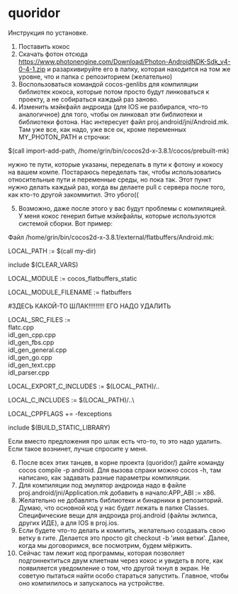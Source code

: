 # quoridor
Инструкция по установке.
1) Поставить кокос
2) Скачать фотон отсюда https://www.photonengine.com/Download/Photon-AndroidNDK-Sdk_v4-0-4-1.zip и разархивируйте его в папку, которая находится на том же уровне, что и папка с репозиторием (желательно)
3) Воспользоваться командой cocos-genlibs для компиляции библиотек кокоса, которые потом просто будут линковаться к проекту, а не собираться каждый раз заново.
4) Изменить мэйкфайл андроида (для IOS не разбирался, что-то аналогичное) для того, чтобы он линковал эти библиотеки и библиотеки фотона. Нас интересует файл proj.android/jni/Android.mk. Там уже все, как надо,
уже все ок, кроме переменных MY_PHOTON_PATH и строчки:

$(call import-add-path, /home/grin/bin/cocos2d-x-3.8.1/cocos/prebuilt-mk)

нужно те пути, которые указаны, переделать в пути к фотону и кокосу на вашем компе. Постараюсь переделать так, чтобы использовались относительные пути и переменные среды, но пока так.
Этот пункт нужно делать каждый раз, когда вы делаете pull с сервера после того, как кто-то другой закоммитил. Это убого((

5) Возможно, даже после этого у вас будут проблемы с компиляцией. У меня кокос генерил битые мэйкфайлы, которые используются системой сборки. Вот пример:

Файл /home/grin/bin/cocos2d-x-3.8.1/external/flatbuffers/Android.mk:

LOCAL_PATH := $(call my-dir)

include $(CLEAR_VARS)

LOCAL_MODULE := cocos_flatbuffers_static

LOCAL_MODULE_FILENAME := flatbuffers

#ЗДЕСЬ КАКОЙ-ТО ШЛАК!!!!!!!!! ЕГО НАДО УДАЛИТЬ

LOCAL_SRC_FILES := \
flatc.cpp \
idl_gen_cpp.cpp \
idl_gen_fbs.cpp \
idl_gen_general.cpp \
idl_gen_go.cpp \
idl_gen_text.cpp \
idl_parser.cpp

LOCAL_EXPORT_C_INCLUDES := $(LOCAL_PATH)/..

LOCAL_C_INCLUDES := $(LOCAL_PATH)/..\

LOCAL_CPPFLAGS += -fexceptions
                                 
include $(BUILD_STATIC_LIBRARY)

Если вместо предложения про шлак есть что-то, то это надо удалить. Если такое вознинет, лучше спросите у меня.

6) После всех этих танцев, в корне проекта (quoridor/) дайте команду cocos compile -p android. Для вызова спраки можно cocos -h, там написано, как задавать разные параметры компиляции.
7) Для компиляции под эмулятор андроида надо в файле proj.android/jni/Application.mk добавить в начало:APP_ABI := x86.
8) Желательно не добавлять библиотеки и бинарники в репозиторий. Думаю, что основной код у нас будет лежать в папке Classes. Специфические вещи для андроида proj.android (файлы
эклипса, других ИДЕ), а для IOS в proj.ios.
9) Если будете что-то делать и комитить, желательно создавать свою ветку в гите. Делается это просто git checkout -b 'имя ветки'. Далее, когда мы договоримся, все посмотрим, будем мёржить.
10) Сейчас там лежит код программы, которая позволяет подгоннектиться двум клиетнам через кокос и увидеть в логе, как появиляется уведомление о том, что другой ткнул в экран. Не советую
пытаться найти особо стараться запустить. Главное, чтобы оно компилилось и запускалось на устройстве.


